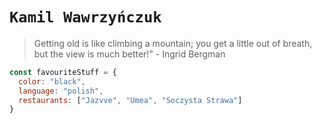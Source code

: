 # `Kamil Wawrzyńczuk`

> Getting old is like climbing a mountain; you get a little out of breath, but the view is much better!" - Ingrid Bergman


``` javascript
const favouriteStuff = {
  color: "black",
  language: "polish",
  restaurants: ["Jazvve", "Umea", "Soczysta Strawa"]
}
```
